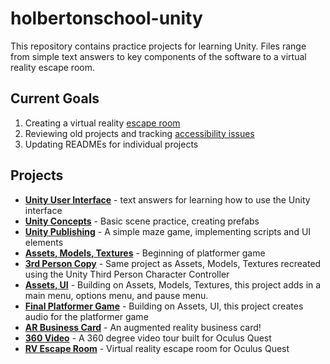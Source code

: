 # holbertonschool-unity
This repository contains practice projects for learning Unity. Files range from simple text answers to key components of the software to a virtual reality escape room.

## Current Goals
1. Creating a virtual reality [escape room](https://github.com/aleiadevore/holbertonschool-unity/tree/main/0x0B-unity-vr_room)
2. Reviewing old projects and tracking [accessibility issues](https://github.com/aleiadevore/holbertonschool-unity/projects/1)
3. Updating READMEs for individual projects

## Projects
- **[Unity User Interface](https://github.com/aleiadevore/holbertonschool-unity/tree/main/0x00-unity-user_interface)** - text answers for learning how to use the Unity interface
- **[Unity Concepts](https://github.com/aleiadevore/holbertonschool-unity/tree/main/0x01-unity_concepts)** - Basic scene practice, creating prefabs
- **[Unity Publishing](https://github.com/aleiadevore/holbertonschool-unity/tree/main/0x04-unity_publishing)** - A simple maze game, implementing scripts and UI elements
- **[Assets, Models, Textures](https://github.com/aleiadevore/holbertonschool-unity/tree/main/0x05-unity-assets_models_textures)** - Beginning of platformer game
- **[3rd Person Copy](https://github.com/aleiadevore/holbertonschool-unity/tree/main/0x05-3rd_person_copy)** - Same project as Assets, Models, Textures recreated using the Unity Third Person Character Controller
- **[Assets, UI](https://github.com/aleiadevore/holbertonschool-unity/tree/main/0x06-unity-assets_ui)** - Building on Assets, Models, Textures, this project adds in a main menu, options menu, and pause menu.
- **[Final Platformer Game](https://github.com/aleiadevore/holbertonschool-unity/tree/main/0x07-unity-animation)** - Building on Assets, UI, this project creates audio for the platformer game
- **[AR Business Card](https://github.com/aleiadevore/holbertonschool-unity/tree/main/0x09-unity_ar_business_card)** - An augmented reality business card!
- **[360 Video](https://github.com/aleiadevore/holbertonschool-unity/tree/main/0x0A-unity-360_video_tour)** - A 360 degree video tour built for Oculus Quest
- **[RV Escape Room](https://github.com/aleiadevore/holbertonschool-unity/tree/main/0x0B-unity-vr_room)** - Virtual reality escape room for Oculus Quest
